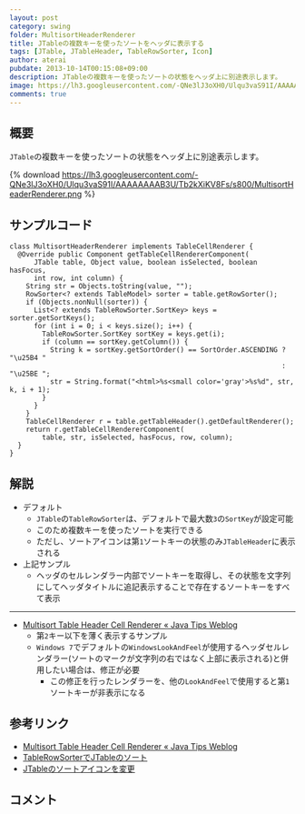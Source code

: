 ```yaml
---
layout: post
category: swing
folder: MultisortHeaderRenderer
title: JTableの複数キーを使ったソートをヘッダに表示する
tags: [JTable, JTableHeader, TableRowSorter, Icon]
author: aterai
pubdate: 2013-10-14T00:15:08+09:00
description: JTableの複数キーを使ったソートの状態をヘッダ上に別途表示します。
image: https://lh3.googleusercontent.com/-QNe3lJ3oXH0/Ulqu3vaS91I/AAAAAAAAB3U/Tb2kXiKV8Fs/s800/MultisortHeaderRenderer.png
comments: true
---
```

## 概要
`JTable`の複数キーを使ったソートの状態をヘッダ上に別途表示します。

{% download https://lh3.googleusercontent.com/-QNe3lJ3oXH0/Ulqu3vaS91I/AAAAAAAAB3U/Tb2kXiKV8Fs/s800/MultisortHeaderRenderer.png %}

## サンプルコード
<pre class="prettyprint"><code>class MultisortHeaderRenderer implements TableCellRenderer {
  @Override public Component getTableCellRendererComponent(
      JTable table, Object value, boolean isSelected, boolean hasFocus,
      int row, int column) {
    String str = Objects.toString(value, "");
    RowSorter&lt;? extends TableModel&gt; sorter = table.getRowSorter();
    if (Objects.nonNull(sorter)) {
      List&lt;? extends TableRowSorter.SortKey&gt; keys = sorter.getSortKeys();
      for (int i = 0; i &lt; keys.size(); i++) {
        TableRowSorter.SortKey sortKey = keys.get(i);
        if (column == sortKey.getColumn()) {
          String k = sortKey.getSortOrder() == SortOrder.ASCENDING ? "\u25B4 "
                                                                   : "\u25BE ";
          str = String.format("&lt;html&gt;%s&lt;small color='gray'&gt;%s%d", str, k, i + 1);
        }
      }
    }
    TableCellRenderer r = table.getTableHeader().getDefaultRenderer();
    return r.getTableCellRendererComponent(
        table, str, isSelected, hasFocus, row, column);
  }
}
</code></pre>

## 解説
- デフォルト
    - `JTable`の`TableRowSorter`は、デフォルトで最大数`3`の`SortKey`が設定可能
    - このため複数キーを使ったソートを実行できる
    - ただし、ソートアイコンは第`1`ソートキーの状態のみ`JTableHeader`に表示される
- 上記サンプル
    - ヘッダのセルレンダラー内部でソートキーを取得し、その状態を文字列にしてヘッダタイトルに追記表示することで存在するソートキーをすべて表示

<!-- dummy comment line for breaking list -->

- - - -
- [Multisort Table Header Cell Renderer « Java Tips Weblog](http://tips4java.wordpress.com/2010/08/29/multisort-table-header-cell-renderer/)
    - 第`2`キー以下を薄く表示するサンプル
    - `Windows 7`でデフォルトの`WindowsLookAndFeel`が使用するヘッダセルレンダラー(ソートのマークが文字列の右ではなく上部に表示される)と併用したい場合は、修正が必要
        - この修正を行ったレンダラーを、他の`LookAndFeel`で使用すると第`1`ソートキーが非表示になる

<!-- dummy comment line for breaking list -->

## 参考リンク
- [Multisort Table Header Cell Renderer « Java Tips Weblog](http://tips4java.wordpress.com/2010/08/29/multisort-table-header-cell-renderer/)
- [TableRowSorterでJTableのソート](http://ateraimemo.com/Swing/TableRowSorter.html)
- [JTableのソートアイコンを変更](http://ateraimemo.com/Swing/TableSortIcon.html)

<!-- dummy comment line for breaking list -->

## コメント
